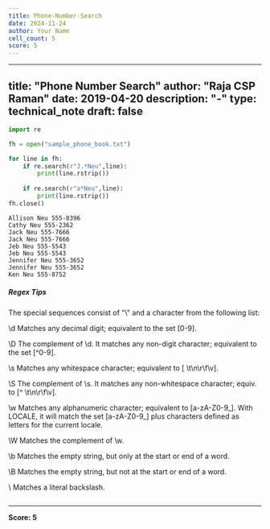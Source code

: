 ```yaml
---
title: Phone-Number-Search
date: 2024-11-24
author: Your Name
cell_count: 5
score: 5
---
```


---
title: "Phone Number Search"
author: "Raja CSP Raman"
date: 2019-04-20
description: "-"
type: technical_note
draft: false
---

```python
import re
```


```python
fh = open("sample_phone_book.txt")

for line in fh:
    if re.search(r"J.*Neu",line):
        print(line.rstrip())
        
    if re.search(r"a*Neu",line):
        print(line.rstrip())
fh.close()
```

    Allison Neu 555-8396
    Cathy Neu 555-2362
    Jack Neu 555-7666
    Jack Neu 555-7666
    Jeb Neu 555-5543
    Jeb Neu 555-5543
    Jennifer Neu 555-3652
    Jennifer Neu 555-3652
    Ken Neu 555-8752


##### Regex Tips

The special sequences consist of "\\" and a character from the following list:

\d	Matches any decimal digit; equivalent to the set [0-9].

\D	The complement of \d. It matches any non-digit character; equivalent to the set [^0-9].

\s	Matches any whitespace character; equivalent to [ \t\n\r\f\v].

\S	The complement of \s. It matches any non-whitespace character; equiv. to [^ \t\n\r\f\v].

\w	Matches any alphanumeric character; equivalent to [a-zA-Z0-9_]. With LOCALE, it will match the set [a-zA-Z0-9_] plus characters defined as letters for the current locale.

\W	Matches the complement of \w.

\b	Matches the empty string, but only at the start or end of a word.

\B	Matches the empty string, but not at the start or end of a word.

\\	Matches a literal backslash.


```python

```


---
**Score: 5**